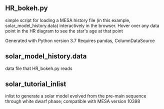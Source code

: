 ## HR_bokeh.py
simple script for loading a MESA history file (in this example, solar_model_history.data) interactively in the browser. Hover over any data point in the HR diagram to see the star's age at that point

Generated with Python version 3.7
Requires pandas, ColumnDataSource

## solar_model_history.data
data file that HR_bokeh.py reads

## solar_tutorial_inlist
inlist to generate a solar model evolved from the pre-main sequence through white dwarf phase; compatible with MESA version 10398